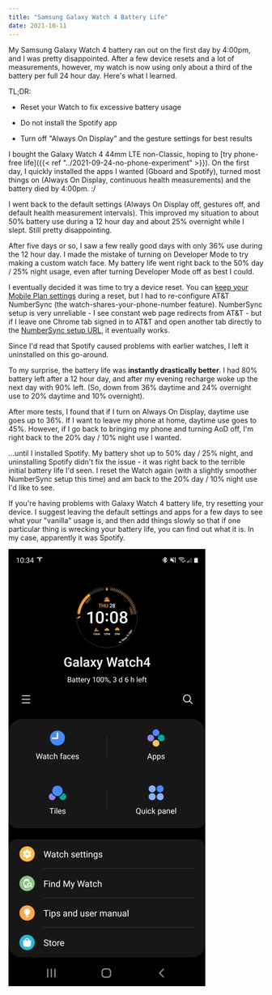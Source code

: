 ```yaml
---
title: "Samsung Galaxy Watch 4 Battery Life"
date: 2021-10-11
---
```


My Samsung Galaxy Watch 4 battery ran out on the first day by 4:00pm, and I was pretty disappointed. After a few device resets and a lot of measurements, however, my watch is now using only about a third of the battery per full 24 hour day. Here's what I learned.

TL;DR: 

* Reset your Watch to fix excessive battery usage

* Do not install the Spotify app

* Turn off "Always On Display" and the gesture settings for best results

  

I bought the Galaxy Watch 4 44mm LTE non-Classic, hoping to [try phone-free life]({{< ref "../2021-09-24-no-phone-experiment" >}}). On the first day, I quickly installed the apps I wanted (Gboard and Spotify), turned most things on (Always On Display, continuous health measurements) and the battery died by 4:00pm. :/ 

I went back to the default settings (Always On Display off, gestures off, and default health measurement intervals). This improved my situation to about 50% battery use during a 12 hour day and about 25% overnight while I slept. Still pretty disappointing. 

After five days or so, I saw a few really good days with only 36% use during the 12 hour day. I made the mistake of turning on Developer Mode to try making a custom watch face. My battery life went right back to the 50% day / 25% night usage, even after turning Developer Mode off as best I could.

I eventually decided it was time to try a device reset. You can [keep your Mobile Plan settings](https://www.att.com/device-support/article/wireless/KM1452763/Samsung/SamsungSMR885U/) during a reset, but I had to re-configure AT&T NumberSync (the watch-shares-your-phone-number feature). NumberSync setup is very unreliable - I see constant web page redirects from AT&T - but if I leave one Chrome tab signed in to AT&T and open another tab directly to the [NumberSync setup URL](http://m.att.com/myatt/#/passthrough/manageNumberSync), it eventually works.

Since I'd read that Spotify caused problems with earlier watches, I left it uninstalled on this go-around.

To my surprise, the battery life was **instantly drastically better**. I had 80% battery left after a 12 hour day, and after my evening recharge woke up the next day with 90% left. (So, down from 36% daytime and 24% overnight use to 20% daytime and 10% overnight).

After more tests, I found that if I turn on Always On Display, daytime use goes up to 36%. If I want to leave my phone at home, daytime use goes to 45%. However, if I go back to bringing my phone and turning AoD off, I'm right back to the 20% day / 10% night use I wanted.

...until I installed Spotify. My battery shot up to 50% day / 25% night, and uninstalling Spotify didn't fix the issue - it was right back to the terrible initial battery life I'd seen. I reset the Watch again (with a slightly smoother NumberSync setup this time) and am back to the 20% day / 10% night use I'd like to see. 

If you're having problems with Galaxy Watch 4 battery life, try resetting your device. I suggest leaving the default settings and apps for a few days to see what your "vanilla" usage is, and then add things slowly so that if one particular thing is wrecking your battery life, you can find out what it is. In my case, apparently it was Spotify. 

![galaxy-watch-battery-life](img/galaxy-watch-battery-life.jpg)
